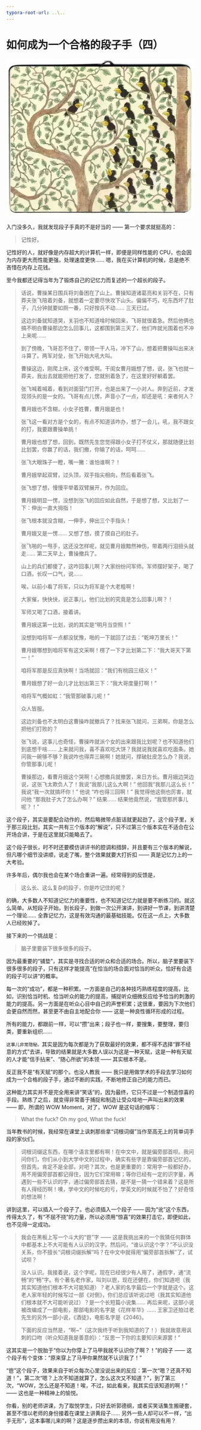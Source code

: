 ```yaml
---
typora-root-url: ..\..
---
```


# 如何成为一个合格的段子手（四）
![](/images/xiaolai/story/start.jpg)

入门没多久，我就发现段子手真的不是好当的 —— 第一个要求就挺高的：

> 记性好。

记性好的人，就好像是内存超大的计算机一样，即便是同样性能的 CPU，也会因为内存更大而性能更强，处理速度更快…… 嗯，我在买计算机的时候，总是绝不吝惜在内存上花钱。

至今我都还记得当年为了锻炼自己的记忆力而复述的一个超长的段子。

> 话说，曹操某日围兵将刘备困在了山上。曹操知道诸葛亮和关羽不在，只有莽夫张飞陪着刘备，就想着一定要尽快攻下山头。偏偏不巧，吃东西坏了肚子，几分钟就要如厕一番，只好按兵不动…… 三天已过。
>
> 这边刘备就知道哭，关羽也不知道啥时候回来，飞哥就很着急。然后他俩也搞不明白曹操那边怎么回事儿，这都围到第三天了，他们咋就光围着也不冲上来呢……
>
> 到了傍晚，飞哥忍不住了，带领一干人马，冲下了山，想着把曹操叫出来决斗算了。两军对垒，张飞开始大吼大叫。
>
> 曹操这边，刚爬上床，这个难受啊。干闺女曹月娥想了想，说，张飞也就一莽夫，我出去就能把他打发了，您就别着急了，在这里好好躺着罢。
>
> 张飞喊着喊着，看到对面营门打开，也是出来了一小对人。奔到近前，才发现领头的是一女的。飞哥有点儿愣，声音小了一点，却还是吼：来者何人？
>
> 曹月娥也不含糊，小女子姓曹，曹月娥是也！
>
> 张飞这一看对方是个女的，有点不知道该咋办，想了一会儿，吼，我不跟女的打，我要跟曹操单挑！
>
> 曹月娥也想了想，回到，既然先生您觉得跟小女子打不仗义，那就随便比划比划罢，你赢了的话，我们撤，你输了的话，呵呵……
>
> 张飞大眼珠子一瞪，嘴一撇：谁怕谁啊？！
>
> 曹月娥举起双臂，过头顶，双手指尖相向，然后看着张飞。
>
> 张飞想了想，慢慢平举着双臂展开，作为回应。
>
> 曹月娥明显一愣，没想到张飞的回应如此自然，于是想了想，又比划了一下：伸出一直大拇指！
>
> 张飞根本就没含糊，一伸手，伸出三个手指头！
>
> 曹月娥又是一愣…… 又想了想，摸了摸自己的肚子。
>
> 张飞啪的一甩手，这还没怎样呢，就见曹月娥黯然神伤，带着两行泪扭头就走…… 第二天早上，曹操撤兵了。
>
> 山上的兵们都傻了，这咋回事儿啊？大家纷纷问军师。军师摆好架子，喝了口酒，长叹一口气，说……
>
> 唉，以前小看了将军，只以为将军是个大老粗啊！
>
> 大家催，快快快，说正事儿，他们比划的究竟是怎么回事儿啊？！
>
> 军师又喝了口酒，接着讲。
>
> 曹月娥这第一比划，说的其实是“明月当空照！”
>
> 没想到咱将军一点都没犹豫，啪的一下就回了过去：“乾坤万里长！”
>
> 曹月娥哪想到咱将军有这文采啊！楞了一下才比划第二下：“我大哥天下第一！”
>
> 咱将军那是反应真快啊！当场就回：“我们有桃园三结义！”
>
> 曹月娥想了好一会儿才比划出第三下：“我大哥度量打啊！”
>
> 咱将军气概如虹：“我管那破事儿呢！”
>
> 众人皆服。
>
> 这边刘备也不太明白这曹操咋就撤兵了？找来张飞就问，三弟啊，你是怎么把他们打败的？
>
> 张飞说，这事儿也奇怪，曹操咋就派个女的出来跟我比划呢？也不知道他们到底想干啥…… 上来就问我，喜不喜欢吃大饼？我就说我就喜欢吃面条。她问我一碗够不够？我说咋也得弄三碗啊！她就问，撑破肚皮怎么办？我说，你管那事儿呢！
>
> 曹操那边，看曹月娥这个哭啊！心想撤兵就撤罢，来日方长。曹月娥边哭边说，这张飞太欺负人了！我说“我那儿这么大啊！” 他回我“我那儿这么长！” 我说“我一次就搞坏你！” 他说 “咋也得三回啊！” 我觉得他这倒也厉害，就问他 “那我肚子大了怎么办啊？” 结果…… 结果他竟然说，“我管那屄事儿呢？！”

这个段子，其实是要配合动作的，然后略微带点脏话就更起劲了。这个段子里，关于那三段比划，其实一共有三个版本的“解说”，只不过第三个版本实在不适合在公开场合讲，于是在这里就只能略去了。

这个段子很长，时不时还要模仿讲评书的腔调和措辞，并且要有三个版本的解说，但凡哪个细节没讲顺，说走了嘴，整个效果就要大打折扣 —— 真是记忆力上的一大考验。

许多年后，偶尔我也会在某个场合重讲一遍。经常得到的反馈是，

> 这么长、这么复杂的段子，你是咋记住的呢？

的确，大多数人不知道记忆力的重要性，也不知道记忆力就是要不断练习的。就这么简单。从短段子开始，到长段子，到做一次公开演讲，到讲好一节课，到讲清楚一个理论…… 全靠记忆力，这是有效沟通的最基础技能。仅在这一点上，大多数人已经败掉了。

接下来的一个挑战是：

> 脑子里要装下很多很多的段子。

因为最重要的“铺垫”，其实是寻找合适的听众和合适的场合。所以，脑子里要装下很多很多的段子，只有这样才能提高“在恰当的场合面对恰当的听众，恰好有合适的段子可以讲“的概率。

每一次的“成功”，都是一种积累。一方面是自己的各种技巧熟练程度的提高，比如，识别恰当时机、恰当听众的能力的提高，捕捉听众细微反应给予恰当的刺激的能力的提高。另一方面是在听众心目中自己的声誉积累；这很重，要因为下次他们会更自然而然，甚至更不由自主地配合你 —— 这是一种良性循环形成的过程。

所有的能力，都跟前一样，可以“攒”出来；段子也一样，要搜集，要整理，要归类，要重新组织……

`这事儿非常隐秘。`其实是因为每次都是为了获取最好的效果，都不得不选择“罪不经意的方式”去讲，导致的结果就是大多数人误以为这是一种天赋，这是一种有天赋的人才能“信手拈来”、“随心所欲”的本领 —— 其实根本不是。

反正我不是“有天赋”的那个。也没人教我 —— 我只是用做学术的手段去学习如何成为一个合格的段子手，通过不断的实践，不断地修正自己的能力而已。

这种能力其实并不是完全用来讲“笑话”的，因为最终，它只不过是一个制造惊喜的手段。熟练了之后，就变得非常善于捕捉和制造让受众哇地一声叫出来的效果 —— 即，所谓的 WOW Moment，对了，WOW 是这句话的缩写：

> What the fuck? Oh my god, What the fuck!

当年教书的时候，我经常在课堂上讽刺那些拿“词根词缀”当作至高无上的背单词手段的家伙们。

> 词根词缀这东西，在哪个语言里都有啊！在中文中，就是偏旁部首呗。我问问你们，你们从小到大学中文的过程中，确实有些字是靠偏旁部首记忆的，但首先，肯定不是全部，对吧？其次，也是更重要的：常用字一般都好办，用不用偏旁部首都记得住，因为它们常用嘛；等你已经有一定的识字量，再遇到一些不认识的字，通过偏旁部首去猜，是不是一猜一个错来着？这是所有人得经历啊！噢，学中文的时候吃的亏，学英文的时候就不怕了？好奇怪的想法啊！

讲到这里，可以插入一个段子了。也必须插入一个段子 —— 因为“讹”这个东西，传得太久了，有“不屈不挠”的力量，所以必须用“惊喜”的效果打击它，即便如此，也不见得一定成功。

> 我会在黑板上写一个斗大的“鬯”字 —— 这是我挑出来的一个我猜任何群体中都基本上不大可能有人认识的汉字。然后问，“谁认识这个字？”不认识没关系，你不擅长“词根词缀拆解”吗？在中文中就得用“偏旁部首拆解”了，试试呗？
>
> 没人认识。我接着说，这个字呢，现在已经很少有人用了，通假字，通“流畅”的“畅”字。有个著名老作家，叫刘以鬯，现在还健在，你们知道吧（我其实知道他们根本不大可能知道）？老人家的名字最后一个字就是这个。这老人家年轻的时候写过一部《对倒》，你们总应该听说过吧（我其实知道他们根本就不大可能听说过）？是一个长短篇小说集…… 再后来呢，这部小说被改编成了一部电影，那部电影的名字是《花样年华》…… 王家卫还拍过老先生的另外一部小说，《酒徒》，电影名字是《2046》。
>
> 下面的反应当然是，“啊~”（这次我终于听到我知道的了！）我就故意用讽刺的口吻（听众知道我是善意的）：“反思一下你的主要知识来源罢！”

这其实是一个脱胎于“你以为你穿上了马甲我就不认识你了啊？！”的段子 —— 这个段子有个变体：“原来穿上了马甲你果然就不认识我了！”

“鬯”这个段子，效果来自于听众每次心里没说出来的反应：第一次“嗯？还真不知道！”，第二次“嗯？上次不知道就算了，怎么这次又不知道？”，到了第三次，“WOW，怎么还是不知道！唉，不过，如此看来，我其实应该知道的啊！” —— 这也是一种精神上的愉悦。

你看，别的老师讲课，为了取悦学生，只好去听郭德纲，或者买笑话集生搬硬套，甚至不惜以老师的身份接着在课堂上讲黄段子…… 另外一些人却可以不一样，“出手无形”，这本事哪儿来的啊？这是逐步攒出来的本领，你说有用没有用？
